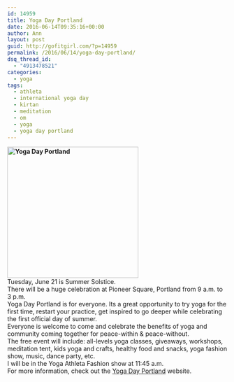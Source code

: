 ```yaml
---
id: 14959
title: Yoga Day Portland
date: 2016-06-14T09:35:16+00:00
author: Ann
layout: post
guid: http://gofitgirl.com/?p=14959
permalink: /2016/06/14/yoga-day-portland/
dsq_thread_id:
  - "4913478521"
categories:
  - yoga
tags:
  - athleta
  - international yoga day
  - kirtan
  - meditation
  - om
  - yoga
  - yoga day portland
---
```

**<u><a href="http://gofitgirl.com/yoga-classes/yoga-day-portland/" rel="attachment wp-att-14957"><img class="alignleft size-medium wp-image-14957" src="http://gofitgirl.com/wp-content/uploads/2014/06/Yoga-Day-Portland-300x300.jpg" alt="Yoga Day Portland" width="300" height="300" /></a></u>**  
Tuesday, June 21 is Summer Solstice.  
There will be a huge celebration at Pioneer Square, Portland from 9 a.m. to 3 p.m.  
Yoga Day Portland is for everyone. Its a great opportunity to try yoga for the first time, restart your practice, get inspired to go deeper while celebrating the first official day of summer.  
Everyone is welcome to come and celebrate the benefits of yoga and community coming together for peace-within & peace-without.  
The free event will include: all-levels yoga classes, giveaways, workshops, meditation tent, kids yoga and crafts, healthy food and snacks, yoga fashion show, music, dance party, etc.  
I will be in the Yoga Athleta Fashion show at 11:45 a.m.  
For more information, check out the [Yoga Day Portland](http://internationalyogadayportland.com) website.